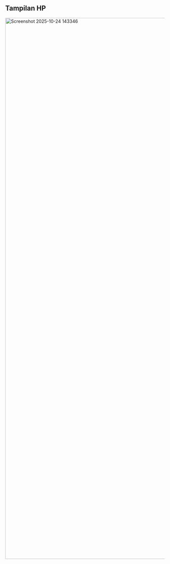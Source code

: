 <h2>Tampilan HP</h2>
<img width="2879" height="1707" alt="Screenshot 2025-10-24 143346" src="https://github.com/user-attachments/assets/13262084-1d8c-406a-8f36-9020b91d4056" />
